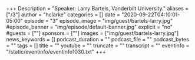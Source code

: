 +++
Description = "Speaker: Larry Bartels, Vanderbilt University."
aliases = ["/3"]
author = "hclarke"
categories = []
date = "2020-09-22T04:10:01-05:00"
episode = "3"
episode_image = "img/guest/bartels-larry.jpg"
#episode_banner = "img/episode/default-banner.jpg"
explicit = "no"
#guests = [""]
sponsors = [""]
images = ["img/guest/bartels-larry.jpg"]
news_keywords = []
podcast_duration = ""
podcast_file = ""
podcast_bytes = ""
tags = []
title = ""
youtube = ""
truncate = ""
transcript = ""
eventinfo = "/static/eventinfo/eventinfo1030.txt"
+++
